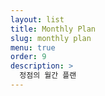 ```yaml
---
layout: list
title: Monthly Plan
slug: monthly plan
menu: true
order: 9
description: >
  정점의 월간 플랜
---
```

